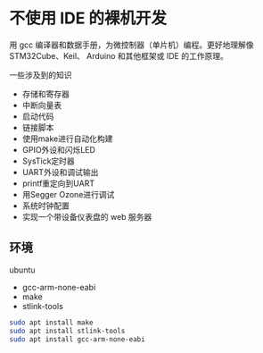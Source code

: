 # 不使用 IDE 的裸机开发

用 gcc 编译器和数据手册，为微控制器（单片机）编程。更好地理解像 STM32Cube、Keil、 Arduino 和其他框架或 IDE 的工作原理。

一些涉及到的知识
- 存储和寄存器
- 中断向量表
- 启动代码
- 链接脚本
- 使用make进行自动化构建
- GPIO外设和闪烁LED
- SysTick定时器
- UART外设和调试输出
- printf重定向到UART
- 用Segger Ozone进行调试
- 系统时钟配置
- 实现一个带设备仪表盘的 web 服务器


## 环境

ubuntu

- gcc-arm-none-eabi
- make
- stlink-tools

```bash
sudo apt install make
sudo apt install stlink-tools
sudo apt install gcc-arm-none-eabi
```




